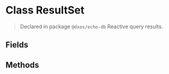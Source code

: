 # Class ResultSet
> Declared in package `@dxos/echo-db`
Reactive query results.

## Fields

## Methods
